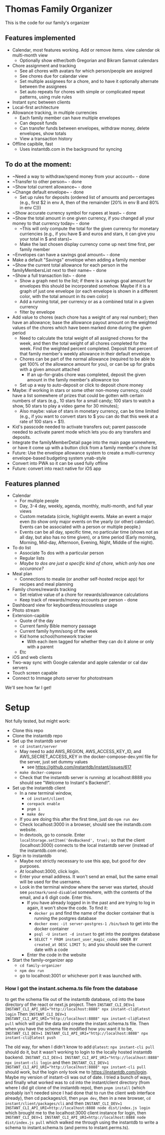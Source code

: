 # Thomas Family Organizer

This is the code for our family's organizer


## Features implemented

* Calendar, most features working. Add or remove items. view calendar ok multi-month view
    * Optionally show either/both Gregorian and Bikram Samvat calendars
* Chore assignment and tracking
    * See all chores with avatars for which person/people are assigned
    * See chores due for calandar view
    * Set multiple assignees for a chore, and to have it optionally alternate between the assignees
    * Set auto repeats for chores with simple or complicated repeat patterns, using rrule rules
* Instant sync between clients
* Local-first architecture
* Allowance tracking, in multiple currencies
    * Each family member can have multiple envelopes
    * Can deposit funds
    * Can transfer funds between envelopes, withdraw money, delete envelopes, show totals
    * View a transaction history
* Offline capibile, fast
    * Uses instantdb.com in the background for syncing


## To do at the moment:
* ~Need a way to withdraw/spend money from your account~ - done
* ~Transfer to other person~ - done
* ~Show total current allowance~ - done
* ~Change default envelope~ - done
    * Set up rules for deposits (ordered list of amounts and percentages (e.g., first $2 in env A, then of the remainder [20% in env B and 80% in env C]))
* ~Show accurate currency symbol for rupees at least~ - done
* ~Show the total amount in one given currency, if you changed all your money to that currency today~ - done
    * ~This will only compute the total for the given currency for monetary curriencies (e.g., if you have $ and euros and stars, it can give you your total in $ and stars)~
    * Make the last chosen display currency come up next time first, per family member
* ~Envelopes can have a savings goal amount~ - done
* Make a default "Savings" envelope when adding a family member
* ~Show the current total allowance for each person in the familyMembersList next to their name~ - done
* ~Show a full transaction list~ - done
    * Show a graph next to the list; if there is a savings goal amount for envelopes this should be incorporated somehow. Maybe if it is a graph of just one envelope (or each envelope is shown in a different color, with the total amount in its own color)
    * Add a running total, per currency or as a combined total in a given currency
    * filter by envelope
* Add value to chores (each chore has a weight of any real number); then have an allowance; base the allowance payout amount on the weighted values of the chores which have been marked done during the given period
    * Need to calculate the total weight of all assigned chores for the week, and then the total weight of all chores completed for the week. Find the weighted percent completed. Deposit that percent of that family member's weekly allowance in their default envelope.
    * Chores can be part of the normal allowance (required to be able to get 100% of the allowance amount for you), or can be up for grabs with a given amount attached
        * If an up-for-grabs chore was completed, deposit the given amount in the family member's allowance too
    * Set up a way to auto-deposit or click to deposit chore money
* Maybe: if working in stars or some other non-money currency, could have a list somewhere of prizes that could be gotten with certain numbers of stars (e.g., 10 stars for a small candy; 100 stars to watch a show, 50 stars to play a video game for 30 minutes);
    * Also maybe: value of stars in monetary currency, can be time limited (e.g., if you want to convert stars to $ you can do that this week at a rate of 100 stars = $1).
* Kid's passcode needed to activate transfers out; parent passcode needed to activate parent mode which lets you do any transfers and deposits.
* Integrate the familyMemberDetail page into the main page somewhere, or have it come up with a button click from a family member's chore list
* Future: Use the envelope allowance system to create a multi-currency envelope-based budgeting system ynab-style
* Convert into PWA so it can be used fully offline
* Future: convert into react native for iOS app


## Features planned

* Calendar
    * For multiple people
    * Day, 3-4 day, weekly, agenda, monthly, multi-month, and full year views
    * Custom metadata (circle, highlight events. Make an event a major even (to show only major events on the yearly (or other) calendar). Events can be associated with a person or multiple people.)
    * Events can be all day, specific time, no particular time (shows not as all day, but also has no time given), or a time period (Early morning, Morning, Mid-day, Afternoon, Evening, Night, Middle of the night).
* To do list
    * Associate To dos with a particular person
    * Regular lists
    * *Maybe to dos are just a specific kind of chore, which only has one occurance?*
* Meal plan
    * Connections to mealie (or another self-hosted recipe app) for recipes and meal planning
* Family chores/rewards tracking
    * Set relative value of a chore for rewards/allowance calculations
    * Keep track of rewards/money accounts per person - done
* Dashboard view for keyboardless/mouseless usage
* Photo stream
* Extension-capible
    * Quote of the day
    * Current family Bible memory passage
    * Current family hymn/song of the week
    * Kid home school/homework tracker
        * With each item tagged for whether they can do it alone or only with a parent
    * Etc
* iOS and web clients
* Two-way sync with Google calendar and apple calendar or cal dav servers
* Touch screen capable
* Connect to Immage photo server for photostream


We'll see how far I get!



# Setup
Not fully tested, but might work:
* Clone this repo
* Clone the instantdb repo
* Set up the instantdb server
    * `cd instant/server`
    * May need to add AWS_REGION, AWS_ACCESS_KEY_ID, and AWS_SECRET_ACCESS_KEY in the docker-compose-dev.yml file for the server, just set dummy values
        * see https://github.com/instantdb/instant/issues/617
    * `make docker-compose`
    * Check that the instantdb server is running: at localhost:8888 you should see "Welcome to Instant's Backend!".
* Set up the instantdb client
    * In a new terminal window,
        * `cd instant/client`
        * `corepack enable`
        * `pnpm i`
        * `make dev`
    * If you are doing this after the first time, just do `npm run dev`
    * Check localhost:3000 in a browser, should see the instandb.com website.
    * In devtools, go to console. Enter `localStorage.setItem('devBackend', true);` so that the client (localhost:3000) connects to the local instantdb server (instead of the instantdb.com one).
* Sign in to instantdb
    * Maybe not strictly necessary to use this app, but good for dev purposes.
    * At localhost:3000, click login.
    * Enter your email address. It won't send an email, but the same email will be used for the username.
    * Look in the terminal window where the server was started, should see `postmark/send-disabled` somewhere, with the contents of the email, and a 6 digit code. Enter this.
        * If you have already logged in in the past and are trying to log in again, it won't show the code. To find it:
            * `docker ps` and find the name of the docker container that is running the postgres database
            * `docker exec -it server-postgres-1 /bin/bash` to get into the docker container
            * `psql -U instant -d instant` to get into the postgres database
            * `SELECT * FROM instant_user_magic_codes ORDER BY created_at DESC LIMIT 5;` and you should see the current date with a code
        * Enter the code in the website
* Start the family-organizer app
    * `cd family-organizer`
    * `npm dev run`
    * go to localhost:3001 or whichever port it was launched with.


### How I got the instant.schema.ts file from the database
to get the schema file out of the instantdb database, cd into the base directory of the react or next.js project. Then
`INSTANT_CLI_DEV=1 INSTANT_CLI_API_URI="http://localhost:8888" npx instant-cli@latest login`
Then `INSTANT_CLI_DEV=1 INSTANT_CLI_API_URI="http://localhost:8888" npx instant-cli@latest pull` which will pull the data and create the instant.schema.ts file.
Then when you have the schema file modified how you want it to be,
`INSTANT_CLI_DEV=1 INSTANT_CLI_API_URI="http://localhost:8888" npx instant-cli@latest push`

The old way, for when I didn't know to add `@latest`:
`npx instant-cli pull` should do it, but it wasn't working to login to the locally hosted instantdb backend. `INSTANT_CLI_DEV=1 INSTANT_CLI_API_URI="http://localhost:8888" npx instant-cli login` and then `INSTANT_CLI_DEV=1 INSTANT_CLI_API_URI="http://localhost:8888" npx instant-cli pull` should work, but the login only took me to https://instantdb.com/login. Maybe my version of instant-cli was out of date. I tried a bunch of ways, and finally what worked was to cd into the instant/client directory (from where I did git clone of the instantdb repo), then `pnpm install` (which probably isn't needed since I had done that to run the client web interface already), then cd packages/cli, then `pnpm dev`, then in a new browser, `cd instant/client/packages/cli` and then `INSTANT_CLI_DEV=1 INSTANT_CLI_API_URI=http://localhost:8888 node dist/index.js login` which brought me to the localhost:3000 client instance for login, then `INSTANT_CLI_DEV=1 INSTANT_CLI_API_URI=http://localhost:8888 node dist/index.js pull` which walked me through using the instantdb to write a schema to instant.schema.ts (and perms to instant.perms.ts).